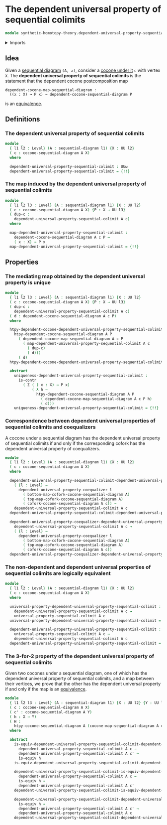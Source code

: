 # The dependent universal property of sequential colimits

```agda
module synthetic-homotopy-theory.dependent-universal-property-sequential-colimits where
```

<details><summary>Imports</summary>

```agda
open import foundation.action-on-identifications-functions
open import foundation.commuting-triangles-of-maps
open import foundation.contractible-maps
open import foundation.contractible-types
open import foundation.dependent-pair-types
open import foundation.equivalences
open import foundation.fibers-of-maps
open import foundation.function-types
open import foundation.functoriality-dependent-pair-types
open import foundation.homotopies
open import foundation.identity-types
open import foundation.precomposition-dependent-functions
open import foundation.precomposition-functions
open import foundation.subtype-identity-principle
open import foundation.universal-property-equivalences
open import foundation.universe-levels

open import synthetic-homotopy-theory.cocones-under-sequential-diagrams
open import synthetic-homotopy-theory.coforks
open import synthetic-homotopy-theory.dependent-cocones-under-sequential-diagrams
open import synthetic-homotopy-theory.dependent-coforks
open import synthetic-homotopy-theory.dependent-universal-property-coequalizers
open import synthetic-homotopy-theory.sequential-diagrams
open import synthetic-homotopy-theory.universal-property-coequalizers
open import synthetic-homotopy-theory.universal-property-sequential-colimits
```

</details>

## Idea

Given a [sequential diagram](synthetic-homotopy-theory.sequential-diagrams.md)
`(A, a)`, consider a
[cocone under it](synthetic-homotopy-theory.cocones-under-sequential-diagrams.md)
`c` with vertex `X`. The **dependent universal property of sequential colimits**
is the statement that the dependent cocone postcomposition map

```text
dependent-cocone-map-sequential-diagram :
  ((x : X) → P x) → dependent-cocone-sequential-diagram P
```

is an [equivalence](foundation.equivalences.md).

## Definitions

### The dependent universal property of sequential colimits

```agda
module _
  { l1 l2 : Level} (A : sequential-diagram l1) {X : UU l2}
  ( c : cocone-sequential-diagram A X)
  where

  dependent-universal-property-sequential-colimit : UUω
  dependent-universal-property-sequential-colimit = {!!}
```

### The map induced by the dependent universal property of sequential colimits

```agda
module _
  { l1 l2 l3 : Level} (A : sequential-diagram l1) {X : UU l2}
  ( c : cocone-sequential-diagram A X) {P : X → UU l3}
  ( dup-c :
    dependent-universal-property-sequential-colimit A c)
  where

  map-dependent-universal-property-sequential-colimit :
    dependent-cocone-sequential-diagram A c P →
    ( x : X) → P x
  map-dependent-universal-property-sequential-colimit = {!!}
```

## Properties

### The mediating map obtained by the dependent universal property is unique

```agda
module _
  { l1 l2 l3 : Level} (A : sequential-diagram l1) {X : UU l2}
  ( c : cocone-sequential-diagram A X) {P : X → UU l3}
  ( dup-c :
    dependent-universal-property-sequential-colimit A c)
  ( d : dependent-cocone-sequential-diagram A c P)
  where

  htpy-dependent-cocone-dependent-universal-property-sequential-colimit :
    htpy-dependent-cocone-sequential-diagram A P
      ( dependent-cocone-map-sequential-diagram A c P
        ( map-dependent-universal-property-sequential-colimit A c
          ( dup-c)
          ( d)))
      ( d)
  htpy-dependent-cocone-dependent-universal-property-sequential-colimit = {!!}

  abstract
    uniqueness-dependent-universal-property-sequential-colimit :
      is-contr
        ( Σ ( ( x : X) → P x)
            ( λ h →
              htpy-dependent-cocone-sequential-diagram A P
                ( dependent-cocone-map-sequential-diagram A c P h)
                ( d)))
    uniqueness-dependent-universal-property-sequential-colimit = {!!}
```

### Correspondence between dependent universal properties of sequential colimits and coequalizers

A cocone under a sequential diagram has the dependent universal property of
sequential colimits if and only if the corresponding cofork has the dependent
universal property of coequalizers.

```agda
module _
  { l1 l2 : Level} (A : sequential-diagram l1) {X : UU l2}
  ( c : cocone-sequential-diagram A X)
  where

  dependent-universal-property-sequential-colimit-dependent-universal-property-coequalizer :
    ( {l : Level} →
      dependent-universal-property-coequalizer l
        ( bottom-map-cofork-cocone-sequential-diagram A)
        ( top-map-cofork-cocone-sequential-diagram A)
        ( cofork-cocone-sequential-diagram A c)) →
    dependent-universal-property-sequential-colimit A c
  dependent-universal-property-sequential-colimit-dependent-universal-property-coequalizer = {!!}

  dependent-universal-property-coequalizer-dependent-universal-property-sequential-colimit :
    dependent-universal-property-sequential-colimit A c →
    ( {l : Level} →
      dependent-universal-property-coequalizer l
        ( bottom-map-cofork-cocone-sequential-diagram A)
        ( top-map-cofork-cocone-sequential-diagram A)
        ( cofork-cocone-sequential-diagram A c))
  dependent-universal-property-coequalizer-dependent-universal-property-sequential-colimit = {!!}
```

### The non-dependent and dependent universal properties of sequential colimits are logically equivalent

```agda
module _
  { l1 l2 : Level} (A : sequential-diagram l1) {X : UU l2}
  ( c : cocone-sequential-diagram A X)
  where

  universal-property-dependent-universal-property-sequential-colimit :
    dependent-universal-property-sequential-colimit A c →
    universal-property-sequential-colimit A c
  universal-property-dependent-universal-property-sequential-colimit = {!!}

  dependent-universal-property-universal-property-sequential-colimit :
    universal-property-sequential-colimit A c →
    dependent-universal-property-sequential-colimit A c
  dependent-universal-property-universal-property-sequential-colimit = {!!}
```

### The 3-for-2 property of the dependent universal property of sequential colimits

Given two cocones under a sequential diagram, one of which has the dependent
universal property of sequential colimits, and a map between their vertices, we
prove that the other has the dependent universal property if and only if the map
is an [equivalence](foundation.equivalences.md).

```agda
module _
  { l1 l2 l3 : Level} (A : sequential-diagram l1) {X : UU l2} {Y : UU l3}
  ( c : cocone-sequential-diagram A X)
  ( c' : cocone-sequential-diagram A Y)
  ( h : X → Y)
  ( H :
    htpy-cocone-sequential-diagram A (cocone-map-sequential-diagram A c h) c')
  where

  abstract
    is-equiv-dependent-universal-property-sequential-colimit-dependent-universal-property-sequential-colimit :
      dependent-universal-property-sequential-colimit A c →
      dependent-universal-property-sequential-colimit A c' →
      is-equiv h
    is-equiv-dependent-universal-property-sequential-colimit-dependent-universal-property-sequential-colimit = {!!}

    dependent-universal-property-sequential-colimit-is-equiv-dependent-universal-property-sequential-colimit :
      dependent-universal-property-sequential-colimit A c →
      is-equiv h →
      dependent-universal-property-sequential-colimit A c'
    dependent-universal-property-sequential-colimit-is-equiv-dependent-universal-property-sequential-colimit = {!!}

    dependent-universal-property-sequential-colimit-dependent-universal-property-sequential-colimit-is-equiv :
      is-equiv h →
      dependent-universal-property-sequential-colimit A c' →
      dependent-universal-property-sequential-colimit A c
    dependent-universal-property-sequential-colimit-dependent-universal-property-sequential-colimit-is-equiv = {!!}
```
